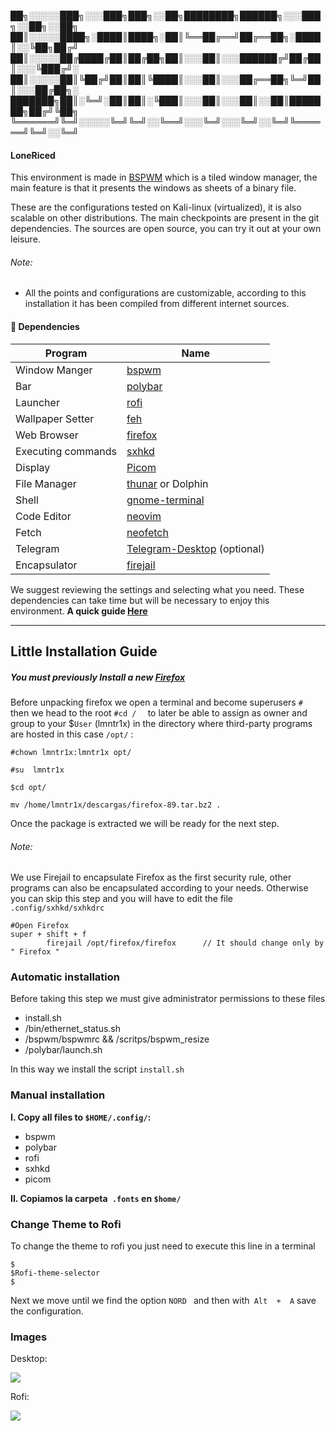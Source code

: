 
   ██╗░░░░░███╗░░░███╗███╗░░██╗████████╗██████╗░░░███╗░░██╗░░██╗
   ██║░░░░░████╗░████║████╗░██║╚══██╔══╝██╔══██╗░████║░░╚██╗██╔╝
   ██║░░░░░██╔████╔██║██╔██╗██║░░░██║░░░██████╔╝██╔██║░░░╚███╔╝░
   ██║░░░░░██║╚██╔╝██║██║╚████║░░░██║░░░██╔══██╗╚═╝██║░░░██╔██╗░
   ███████╗██║░╚═╝░██║██║░╚███║░░░██║░░░██║░░██║███████╗██╔╝╚██╗
   ╚══════╝╚═╝░░░░░╚═╝╚═╝░░╚══╝░░░╚═╝░░░╚═╝░░╚═╝╚══════╝╚═╝░░╚═╝

#### LoneRiced

This environment is made in [BSPWM](https://wiki.archlinux.org/title/Bspwm_(Espa%C3%B1ol)) which is a tiled window manager, the main feature is that it presents the windows as sheets of a binary file.

These are the configurations tested on Kali-linux (virtualized), it is also scalable on other distributions. The main checkpoints are present in the git dependencies. The sources are open source, you can try it out at your own leisure.


###### Note:
- All the points and configurations are customizable, according to this installation it has been compiled from different internet sources.

#### 📝 Dependencies

Program | Name
---|---
Window Manger | [bspwm](https://github.com/baskerville/bspwm.git)
Bar | [polybar](https://github.com/polybar/polybar)
Launcher | [rofi](https://github.com/davatorium/rofi)
Wallpaper Setter | [feh](https://feh.finalrewind.org/)
Web Browser | [firefox](https://www.mozilla.org/en-US/firefox/new/)
Executing commands | [sxhkd](https://github.com/baskerville/sxhkd)
Display | [Picom](https://github.com/ibhagwan/picom)
File Manager | [thunar](https://wiki.debian.org/Thunar) or Dolphin
Shell | [gnome-terminal](https://help.gnome.org/users/gnome-terminal/stable/)
Code Editor | [neovim](https://neovim.io)
Fetch | [neofetch](https://github.com/dylanaraps/neofetch)
Telegram | [Telegram-Desktop](https://blog.desdelinux.net/como-instalar-telegram-en-linux/) (optional)
Encapsulator| [firejail](https://github.com/netblue30/firejail)

We suggest reviewing the settings and selecting what you need. These dependencies can take time but will be necessary to enjoy this environment.
**A quick guide  [Here](https://github.com/VaughnValle/blue-sky)**



------------


##  Little Installation Guide 

##### You must previously Install a new [Firefox](https://www.mozilla.org/en-US/firefox/linux/) 
 Before unpacking firefox we open a terminal and become superusers `# ` then we head to the root `#cd /  ` to later be able to assign as owner and group to your $`User` (lmntr1x) in the directory where third-party programs are hosted in this case `/opt/` :
```shell
#chown lmntr1x:lmntr1x opt/

#su  lmntr1x

$cd opt/ 

mv /home/lmntr1x/descargas/firefox-89.tar.bz2 .   
```
Once the package is extracted we will be ready for the next step.
###### Note:  
We use Firejail to encapsulate Firefox as the first security rule, other programs can also be encapsulated according to your needs. Otherwise you can skip this step and you will have to edit the file `.config/sxhkd/sxhkdrc`

    #Open Firefox
    super + shift + f
            firejail /opt/firefox/firefox      // It should change only by " Firefox "
    
    
### Automatic installation

 Before taking this step we must give administrator permissions to these files
- install.sh
- /bin/ethernet_status.sh
- /bspwm/bspwmrc  && /scritps/bspwm_resize
- /polybar/launch.sh


In this way we install the script  `install.sh`


### Manual installation
**I. Copy all files to `$HOME/.config/`:**
  
- bspwm
- polybar
- rofi
- sxhkd
- picom

**II. Copiamos la carpeta` .fonts` en `$home/`**

### Change Theme to Rofi
To change the theme to rofi you just need to execute this line in a terminal

    $
    $Rofi-theme-selector
    $
	
Next we move until we find the option `NORD ` and then with` Alt  +  A` save the configuration.

    
### Images

Desktop:

![](https://i.imgur.com/CXz62q9.png)

Rofi:

![](https://i.imgur.com/mftDzfD.png)




